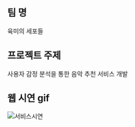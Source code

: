 ## 팀 명
육미의 세포들

## 프로젝트 주제
사용자 감정 분석을 통한 음악 추천 서비스 개발
<br>

## 웹 시연 gif
![서비스시연](https://user-images.githubusercontent.com/49083528/171119984-838423f7-8f67-410a-90e4-52daec915c83.gif)
